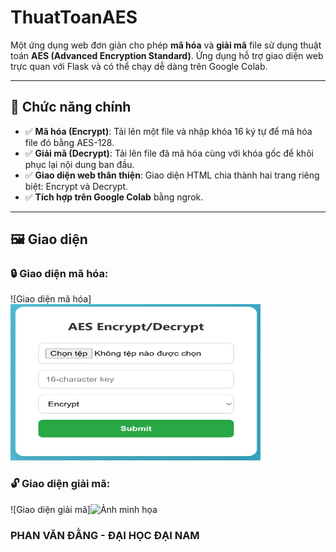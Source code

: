 # ThuatToanAES
Một ứng dụng web đơn giản cho phép **mã hóa** và **giải mã** file sử dụng thuật toán **AES (Advanced Encryption Standard)**. Ứng dụng hỗ trợ giao diện web trực quan với Flask và có thể chạy dễ dàng trên Google Colab.

---

## 🚀 Chức năng chính

- ✅ **Mã hóa (Encrypt)**: Tải lên một file và nhập khóa 16 ký tự để mã hóa file đó bằng AES-128.
- ✅ **Giải mã (Decrypt)**: Tải lên file đã mã hóa cùng với khóa gốc để khôi phục lại nội dung ban đầu.
- ✅ **Giao diện web thân thiện**: Giao diện HTML chia thành hai trang riêng biệt: Encrypt và Decrypt.
- ✅ **Tích hợp trên Google Colab** bằng ngrok.

---

## 🖼️ Giao diện

### 🔒 Giao diện mã hóa:

![Giao diện mã hóa]<img src="MaHoa.png" alt="Ảnh minh họa" width="400" height="250">

### 🔓 Giao diện giải mã:

![Giao diện giải mã]<img src="GiaiMa.png.png" alt="Ảnh minh họa" width="400" height="250">

### PHAN VĂN ĐẰNG - ĐẠI HỌC ĐẠI NAM
